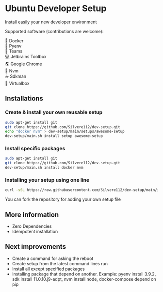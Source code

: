 # Ubuntu Developer Setup
Install easily your new developer environment

Supported software (contributions are welcome):

:whale: Docker <br/>
:snake: Pyenv <br/>
:office: Teams <br/>
:computer: Jetbrains Toolbox <br/>
:earth_americas: Google Chrome <br/>
:hammer: Nvm <br/>
:coffee: Sdkman <br/>
:postbox: Virtualbox <br/>

## Installations

### Create & install your own reusable setup
```bash
sudo apt-get install git
git clone https://github.com/Silvere112/dev-setup.git
echo "docker nvm" > dev-setup/main/setups/awesome-setup
dev-setup/main.sh install setup awesome-setup
```

### Install specific packages
```bash
sudo apt-get install git
git clone https://github.com/Silvere112/dev-setup.git
dev-setup/main.sh install docker nvm
```

### Installing your setup using one line
```bash
curl -sSL https://raw.githubusercontent.com/Silvere112/dev-setup/main/install.sh | bash -s my-setup
```
You can fork the repository for adding your own setup file

## More information
* Zero Dependencies
* Idempotent installation

## Next improvements
- Create a command for asking the reboot
- Create setup from the latest command lines run
- Install all except specified packages
- Installing package that depend on another. Example: pyenv install 3.9.2, sdk install 11.0.10.j9-adpt, nvm install node, docker-compose depend on pip
